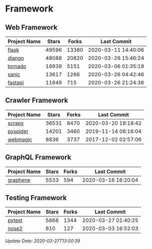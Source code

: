 # Framework

## Web Framework

| Project Name | Stars | Forks | Last Commit |
| ------------ | ----- | ----- | ----------- |
| [flask](https://github.com/pallets/flask) | 49596 | 13380 | 2020-03-11 14:40:06 |
| [django](https://github.com/django/django) | 48088 | 20820 | 2020-03-26 15:46:24 |
| [tornado](https://github.com/tornadoweb/tornado) | 18939 | 5151 | 2020-03-06 01:35:19 |
| [sanic](https://github.com/huge-success/sanic) | 13617 | 1266 | 2020-03-26 04:42:46 |
| [fastapi](https://github.com/tiangolo/fastapi) | 11649 | 715 | 2020-03-26 21:24:36 |

## Crawler Framework

| Project Name | Stars | Forks | Last Commit |
| ------------ | ----- | ----- | ----------- |
| [scrapy](https://github.com/scrapy/scrapy) | 36531 | 8470 | 2020-03-20 18:18:42 |
| [pyspider](https://github.com/binux/pyspider) | 14201 | 3460 | 2019-11-14 06:16:04 |
| [webmagic](https://github.com/code4craft/webmagic) | 8836 | 3737 | 2017-12-02 02:57:06 |

## GraphQL Framework

| Project Name | Stars | Forks | Last Commit |
| ------------ | ----- | ----- | ----------- |
| [graphene](https://github.com/graphql-python/graphene) | 5533 | 594 | 2020-03-16 16:20:04 |

## Testing Framework

| Project Name | Stars | Forks | Last Commit |
| ------------ | ----- | ----- | ----------- |
| [pytest](https://github.com/pytest-dev/pytest) | 5668 | 1344 | 2020-03-27 01:40:25 |
| [nose2](https://github.com/nose-devs/nose2) | 610 | 127 | 2020-03-03 16:52:03 |

*Update Date: 2020-03-27T13:00:39*